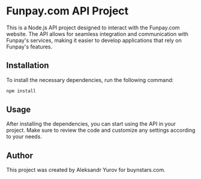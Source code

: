 # Funpay.com API Project

This is a Node.js API project designed to interact with the Funpay.com website. The API allows for seamless integration and communication with Funpay's services, making it easier to develop applications that rely on Funpay's features.

## Installation

To install the necessary dependencies, run the following command:

```bash
npm install
```
## Usage
After installing the dependencies, you can start using the API in your project. Make sure to review the code and customize any settings according to your needs.

## Author
This project was created by Aleksandr Yurov for buynstars.com.
